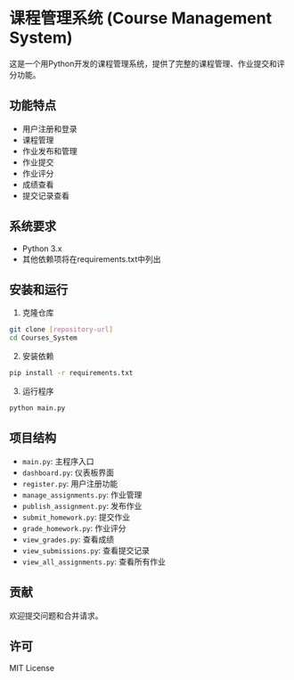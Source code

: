 # 课程管理系统 (Course Management System)

这是一个用Python开发的课程管理系统，提供了完整的课程管理、作业提交和评分功能。

## 功能特点

- 用户注册和登录
- 课程管理
- 作业发布和管理
- 作业提交
- 作业评分
- 成绩查看
- 提交记录查看

## 系统要求

- Python 3.x
- 其他依赖项将在requirements.txt中列出

## 安装和运行

1. 克隆仓库
```bash
git clone [repository-url]
cd Courses_System
```

2. 安装依赖
```bash
pip install -r requirements.txt
```

3. 运行程序
```bash
python main.py
```

## 项目结构

- `main.py`: 主程序入口
- `dashboard.py`: 仪表板界面
- `register.py`: 用户注册功能
- `manage_assignments.py`: 作业管理
- `publish_assignment.py`: 发布作业
- `submit_homework.py`: 提交作业
- `grade_homework.py`: 作业评分
- `view_grades.py`: 查看成绩
- `view_submissions.py`: 查看提交记录
- `view_all_assignments.py`: 查看所有作业

## 贡献

欢迎提交问题和合并请求。

## 许可

MIT License 